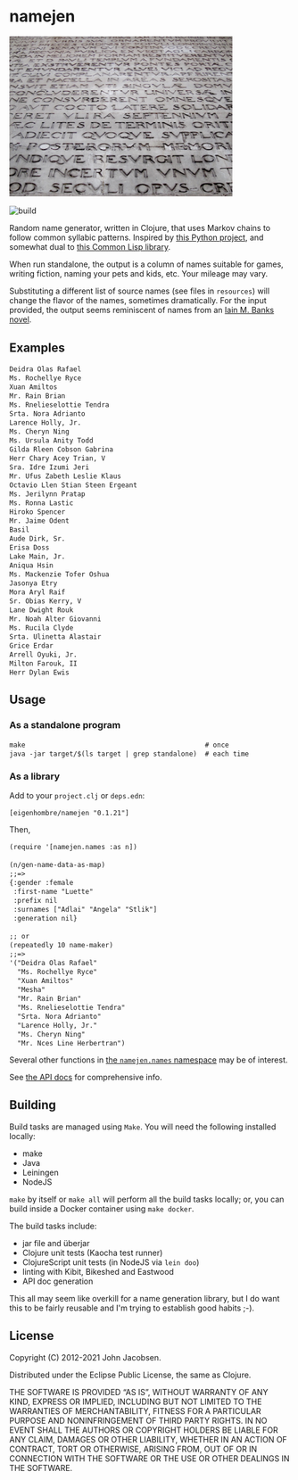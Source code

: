 # namejen

<img src="/quoque.jpg" width="400">

![build](https://github.com/eigenhombre/namejen/actions/workflows/build.yml/badge.svg)

Random name generator, written in Clojure, that uses Markov chains to
follow common syllabic patterns.  Inspired by [this Python project](http://www.roguebasin.com/index.php?title=Markov_chains_name_generator_in_Python), and somewhat dual to [this Common Lisp library](https://github.com/eigenhombre/nominal).

When run standalone, the output is a column of names suitable for
games, writing fiction, naming your pets and kids, etc.  Your mileage
may vary.

Substituting a different list of source names (see files in `resources`)
will change the flavor of the names, sometimes dramatically.  For the
input provided, the output seems reminiscent of names from an
[Iain M. Banks novel](http://en.wikipedia.org/wiki/Iain_Banks).

## Examples

    Deidra Olas Rafael
    Ms. Rochellye Ryce
    Xuan Amiltos
    Mr. Rain Brian
    Ms. Rnelieselottie Tendra
    Srta. Nora Adrianto
    Larence Holly, Jr.
    Ms. Cheryn Ning
    Ms. Ursula Anity Todd
    Gilda Rleen Cobson Gabrina
    Herr Chary Acey Trian, V
    Sra. Idre Izumi Jeri
    Mr. Ufus Zabeth Leslie Klaus
    Octavio Llen Stian Steen Ergeant
    Ms. Jerilynn Pratap
    Ms. Ronna Lastic
    Hiroko Spencer
    Mr. Jaime Odent
    Basil
    Aude Dirk, Sr.
    Erisa Doss
    Lake Main, Jr.
    Aniqua Hsin
    Ms. Mackenzie Tofer Oshua
    Jasonya Etry
    Mora Aryl Raif
    Sr. Obias Kerry, V
    Lane Dwight Rouk
    Mr. Noah Alter Giovanni
    Ms. Rucila Clyde
    Srta. Ulinetta Alastair
    Grice Erdar
    Arrell Oyuki, Jr.
    Milton Farouk, II
    Herr Dylan Ewis

## Usage

### As a standalone program

    make                                             # once
    java -jar target/$(ls target | grep standalone)  # each time

### As a library

Add to your `project.clj` or `deps.edn`:


    [eigenhombre/namejen "0.1.21"]


Then,

    (require '[namejen.names :as n])

    (n/gen-name-data-as-map)
    ;;=>
    {:gender :female
     :first-name "Luette"
     :prefix nil
     :surnames ["Adlai" "Angela" "Stlik"]
     :generation nil}

    ;; or
    (repeatedly 10 name-maker)
    ;;=>
    '("Deidra Olas Rafael"
      "Ms. Rochellye Ryce"
      "Xuan Amiltos"
      "Mesha"
      "Mr. Rain Brian"
      "Ms. Rnelieselottie Tendra"
      "Srta. Nora Adrianto"
      "Larence Holly, Jr."
      "Ms. Cheryn Ning"
      "Mr. Nces Line Herbertran")

Several other functions in [the `namejen.names`
namespace](https://raw.githack.com/eigenhombre/namejen/master/docs/namejen.names.html)
may be of interest.

See [the API
docs](https://raw.githack.com/eigenhombre/namejen/master/docs/index.html)
for comprehensive info.

## Building

Build tasks are managed using `Make`.  You will need the following installed locally:

- make
- Java
- Leiningen
- NodeJS

`make` by itself or `make all` will perform all the build tasks
locally; or, you can build inside a Docker container using `make
docker`.

The build tasks include:

- jar file and überjar
- Clojure unit tests (Kaocha test runner)
- ClojureScript unit tests (in NodeJS via `lein doo`)
- linting with Kibit, Bikeshed and Eastwood
- API doc generation

This all may seem like overkill for a name generation library, but I
do want this to be fairly reusable and I'm trying to establish good
habits ;-).

## License

Copyright (C) 2012-2021 John Jacobsen.

Distributed under the Eclipse Public License, the same as Clojure.

THE SOFTWARE IS PROVIDED “AS IS”, WITHOUT WARRANTY OF ANY KIND,
EXPRESS OR IMPLIED, INCLUDING BUT NOT LIMITED TO THE WARRANTIES OF
MERCHANTABILITY, FITNESS FOR A PARTICULAR PURPOSE AND NONINFRINGEMENT
OF THIRD PARTY RIGHTS. IN NO EVENT SHALL THE AUTHORS OR COPYRIGHT
HOLDERS BE LIABLE FOR ANY CLAIM, DAMAGES OR OTHER LIABILITY, WHETHER
IN AN ACTION OF CONTRACT, TORT OR OTHERWISE, ARISING FROM, OUT OF OR
IN CONNECTION WITH THE SOFTWARE OR THE USE OR OTHER DEALINGS IN THE
SOFTWARE.
